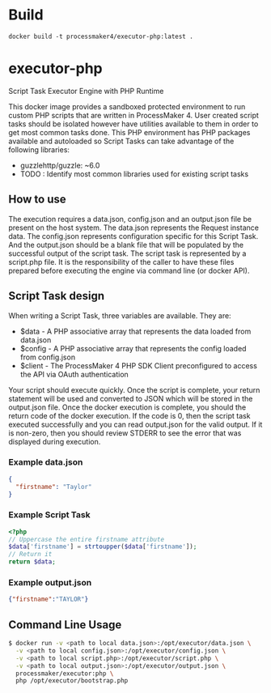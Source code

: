 # Build
```
docker build -t processmaker4/executor-php:latest .
```

# executor-php
Script Task Executor Engine with PHP Runtime

This docker image provides a sandboxed protected environment to run custom PHP scripts that are written in ProcessMaker 4.
User created script tasks should be isolated however have utilities available to them in order to get most common tasks done. This 
PHP environment has PHP packages available and autoloaded so Script Tasks can take advantage of the following libraries:

- guzzlehttp/guzzle: ~6.0
- TODO : Identify most common libraries used for existing script tasks

## How to use
The execution requires a data.json, config.json and an output.json file be present on the host system. The data.json represents the 
Request instance data.  The config.json represents configuration specific for this Script Task. And the output.json should be a blank 
file that will be populated by the successful output of the script task. The script task is represented by a script.php file.
It is the responsibility of the caller to have these files prepared before executing the engine via command line (or docker API).

## Script Task design
When writing a Script Task, three variables are available.  They are:

- $data - A PHP associative array that represents the data loaded from data.json
- $config - A PHP associative array that represents the config loaded from config.json
- $client - The ProcessMaker 4 PHP SDK Client preconfigured to access the API via OAuth authentication

Your script should execute quickly. Once the script is complete, your return statement will be used and converted to JSON which
will be stored in the output.json file.  Once the docker execution is complete, you should the return code of the docker execution. 
If the code is 0, then the script task executed successfully and you can read output.json for the valid output.  If it is non-zero,
then you should review STDERR to see the error that was displayed during execution.

### Example data.json
```json
{
  "firstname": "Taylor"
}
```

### Example Script Task
```php
<?php
// Uppercase the entire firstname attribute
$data['firstname'] = strtoupper($data['firstname']);
// Return it
return $data;
```

### Example output.json
```json
{"firstname":"TAYLOR"}
```

## Command Line Usage
```bash
$ docker run -v <path to local data.json>:/opt/executor/data.json \
  -v <path to local config.json>:/opt/executor/config.json \
  -v <path to local script.php>:/opt/executor/script.php \
  -v <path to local output.json>:/opt/executor/output.json \
  processmaker/executor:php \
  php /opt/executor/bootstrap.php
```
